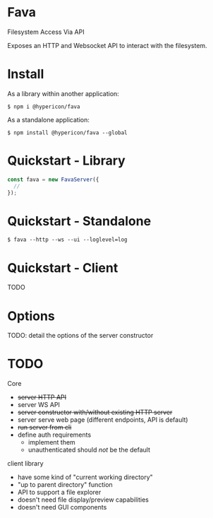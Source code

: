 
# Fava

Filesystem Access Via API

Exposes an HTTP and Websocket API to interact with the filesystem.

# Install

As a library within another application:

```
$ npm i @hypericon/fava
```

As a standalone application:

```
$ npm install @hypericon/fava --global
```

# Quickstart - Library

```typescript
const fava = new FavaServer({
  // 
});
```

# Quickstart - Standalone

```
$ fava --http --ws --ui --loglevel=log
```

# Quickstart - Client

TODO

# Options

TODO: detail the options of the server constructor

# TODO

Core

- ~~server HTTP API~~
- server WS API
- ~~server constructor with/without existing HTTP server~~
- server serve web page (different endpoints, API is default)
- ~~run server from cli~~
- define auth requirements
  - implement them
  - unauthenticated should *not* be the default

client library

- have some kind of "current working directory"
- "up to parent directory" function
- API to support a file explorer
- doesn't need file display/preview capabilities
- doesn't need GUI components

